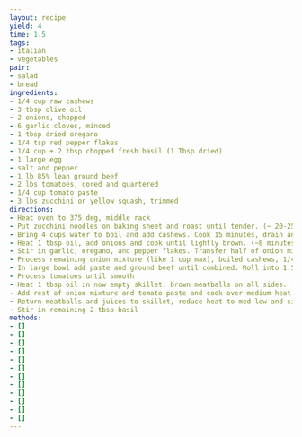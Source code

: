 ```yaml
---
layout: recipe
yield: 4
time: 1.5
tags:
- italian
- vegetables
pair:
- salad
- bread
ingredients:
- 1/4 cup raw cashews
- 3 tbsp olive oil
- 2 onions, chopped
- 6 garlic cloves, minced
- 1 tbsp dried oregano
- 1/4 tsp red pepper flakes
- 1/4 cup + 2 tbsp chopped fresh basil (1 Tbsp dried)
- 1 large egg
- salt and pepper
- 1 lb 85% lean ground beef
- 2 lbs tomatoes, cored and quartered
- 1/4 cup tomato paste
- 3 lbs zucchini or yellow squash, trimmed
directions:
- Heat oven to 375 deg, middle rack
- Put zucchini noodles on baking sheet and roast until tender. (~ 20-25 min)
- Bring 4 cups water to boil and add cashews. Cook 15 minutes, drain and rinse
- Heat 1 tbsp oil, add onions and cook until lightly brown. (~8 minutes)
- Stir in garlic, oregano, and pepper flakes. Transfer half of onion mixture to bowl and set aside
- Process remaining onion mixture (like 1 cup max), boiled cashews, 1/4 cup basil, egg, and 1.5 tsp salt to a paste
- In large bowl add paste and ground beef until combined. Roll into 1.5 in. meatballs
- Process tomatoes until smooth
- Heat 1 tbsp oil in now empty skillet, brown meatballs on all sides. (~ 10 min) Transfer to plate
- Add rest of onion mixture and tomato paste and cook over medium heat until begins to brown. Stir in processed tomatoes. Bring to simmer and cook till thickened. (~ 20 min)
- Return meatballs and juices to skillet, reduce heat to med-low and simmer until meatballs cooked through. (~ 10 min)
- Stir in remaining 2 tbsp basil
methods:
- []
- []
- []
- []
- []
- []
- []
- []
- []
- []
- []
- []
---
```

